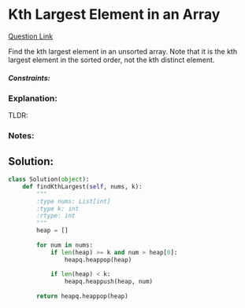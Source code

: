 # Kth Largest Element in an Array  

[Question Link](https://leetcode.com/problems/kth-largest-element-in-an-array/)  

Find the kth largest element in an unsorted array. Note that it is the kth largest element in the sorted order, not the kth distinct element.  

##### Constraints:

### Explanation:
TLDR: 

### Notes:


## Solution:
```Python
class Solution(object):
    def findKthLargest(self, nums, k):
        """
        :type nums: List[int]
        :type k: int
        :rtype: int
        """
        heap = []
        
        for num in nums:
            if len(heap) >= k and num > heap[0]:
                heapq.heappop(heap)
                
            if len(heap) < k:
                heapq.heappush(heap, num)
                
        return heapq.heappop(heap)
```